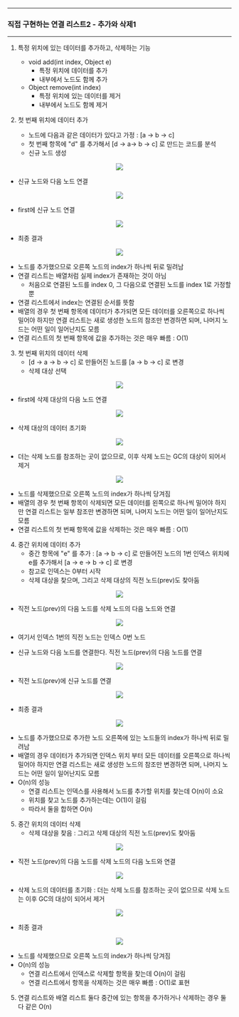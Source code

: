-----
### 직접 구현하는 연결 리스트2 - 추가와 삭제1
-----
1. 특정 위치에 있는 데이터를 추가하고, 삭제하는 기능
   - void add(int index, Object e)
     + 특정 위치에 데이터를 추가
     + 내부에서 노드도 함께 추가
   - Object remove(int index)
     + 특정 위치에 있는 데이터를 제거
     + 내부에서 노드도 함께 제거

2. 첫 번째 위치에 데이터 추가
   - 노드에 다음과 같은 데이터가 있다고 가정 : [a -> b -> c]
   - 첫 번째 항목에 "d" 를 추가해서 [d -> a-> b -> c] 로 만드는 코드를 분석
   - 신규 노드 생성
<div align="center">
<img src="https://github.com/user-attachments/assets/9f47380a-3728-44b7-bb11-ca6af2e9d7b1">
</div>

   - 신규 노드와 다음 노드 연결
<div align="center">
<img src="https://github.com/user-attachments/assets/d6a0d4d1-2e5e-46ac-ae58-3aa28f9bc397">
</div>

   - first에 신규 노드 연결
<div align="center">
<img src="https://github.com/user-attachments/assets/16a7d7ba-9c3f-4101-879d-d225161b3130">
</div>

   - 최종 결과
<div align="center">
<img src="https://github.com/user-attachments/assets/c9a1e93b-d510-4edb-b13f-42ad861ffeba">
</div>

   - 노드를 추가했으므로 오른쪽 노드의 index가 하나씩 뒤로 밀려남
   - 연결 리스트는 배열처럼 실제 index가 존재하는 것이 아님
     + 처음으로 연결된 노드를 index 0, 그 다음으로 연결된 노드를 index 1로 가정할 뿐
   - 연결 리스트에서 index는 연결된 순서를 뜻함
   - 배열의 경우 첫 번째 항목에 데이터가 추가되면 모든 데이터를 오른쪽으로 하나씩 밀어야 하지만 연결 리스트는 새로 생성한 노드의 참조만 변경하면 되며, 나머지 노드는 어떤 일이 일어난지도 모름
   - 연결 리스트의 첫 번째 항목에 값을 추가하는 것은 매우 빠름 : O(1)

3. 첫 번째 위치의 데이터 삭제
   - [d -> a -> b -> c] 로 만들어진 노드를 [a -> b -> c] 로 변경
   - 삭제 대상 선택
<div align="center">
<img src="https://github.com/user-attachments/assets/b7a76692-92ba-40b9-bc34-c26b3f19f889">
</div>

   - first에 삭제 대상의 다음 노드 연결
<div align="center">
<img src="https://github.com/user-attachments/assets/dc106e42-b5d8-4c9f-9bad-2340c5cc3945">
</div>

   - 삭제 대상의 데이터 초기화
<div align="center">
<img src="https://github.com/user-attachments/assets/f4c69359-38b7-481c-9915-a40d50039e6d">
</div>

   - 더는 삭제 노드를 참조하는 곳이 없으므로, 이후 삭제 노드는 GC의 대상이 되어서 제거
<div align="center">
<img src="https://github.com/user-attachments/assets/3f571952-6be2-4306-837a-63c92eb3b938">
</div>

   - 노드를 삭제했으므로 오른쪽 노드의 index가 하나씩 당겨짐
   - 배열의 경우 첫 번째 항목이 삭제되면 모든 데이터를 왼쪽으로 하나씩 밀어야 하지만 연결 리스트는 일부 참조만 변경하면 되며, 나머지 노드는 어떤 일이 일어난지도 모름
   - 연결 리스트의 첫 번째 항목에 값을 삭제하는 것은 매우 빠름 : O(1)

4. 중간 위치에 데이터 추가
   - 중간 항목에 "e" 를 추가 : [a -> b -> c] 로 만들어진 노드의 1번 인덱스 위치에 e를 추가해서 [a -> e -> b -> c] 로 변경
   - 참고로 인덱스는 0부터 시작
   - 삭제 대상을 찾으며, 그리고 삭제 대상의 직전 노드(prev)도 찾아둠
<div align="center">
<img src="https://github.com/user-attachments/assets/d5cb69a4-ed02-48e5-91e1-1207afca2dac">
</div>

   - 직전 노드(prev)의 다음 노드를 삭제 노드의 다음 노드와 연결
<div align="center">
<img src="https://github.com/user-attachments/assets/e4a17e78-6acd-4638-8f64-04132394ffb9">
</div>

   - 여기서 인덱스 1번의 직전 노드는 인덱스 0번 노드

   - 신규 노드와 다음 노드를 연결한다. 직전 노드(prev)의 다음 노드를 연결
<div align="center">
<img src="https://github.com/user-attachments/assets/26b894ea-ecd4-4966-9015-267494ecea3d">
</div>

   - 직전 노드(prev)에 신규 노드를 연결
<div align="center">
<img src="https://github.com/user-attachments/assets/26b894ea-ecd4-4966-9015-267494ecea3d">
</div>

   - 최종 결과
<div align="center">
<img src="https://github.com/user-attachments/assets/bae7be60-6bfa-4edc-bf71-fa235caec9be">
</div>

   - 노드를 추가했으므로 추가한 노드 오른쪽에 있는 노드들의 index가 하나씩 뒤로 밀려남
   - 배열의 경우 데이터가 추가되면 인덱스 위치 부터 모든 데이터를 오른쪽으로 하나씩 밀어야 하지만 연결 리스트는 새로 생성한 노드의 참조만 변경하면 되며, 나머지 노드는 어떤 일이 일어난지도 모름
   - O(n)의 성능
     + 연결 리스트는 인덱스를 사용해서 노드를 추가할 위치를 찾는데 O(n)이 소요
     + 위치를 찾고 노드를 추가하는데는 O(1)이 걸림
     + 따라서 둘을 합하면 O(n)

5. 중간 위치의 데이터 삭제
   - 삭제 대상을 찾음 : 그리고 삭제 대상의 직전 노드(prev)도 찾아둠
<div align="center">
<img src="https://github.com/user-attachments/assets/80501384-9868-4e06-a958-3aa1a6dc1c2e">
</div>

   - 직전 노드(prev)의 다음 노드를 삭제 노드의 다음 노드와 연결
<div align="center">
<img src="https://github.com/user-attachments/assets/218727bf-4cd9-4713-80ef-70efbed17bb8">
</div>

   - 삭제 노드의 데이터를 초기화 : 더는 삭제 노드를 참조하는 곳이 없으므로 삭제 노드는 이후 GC의 대상이 되어서 제거
<div align="center">
<img src="https://github.com/user-attachments/assets/51e8787e-a0b0-4314-a249-89777a446435">
</div>

  - 최종 결과
<div align="center">
<img src="https://github.com/user-attachments/assets/1c3cae13-93b1-4e72-aa09-8a12376a7487">
</div>

   - 노드를 삭제했으므로 오른쪽 노드의 index가 하나씩 당겨짐
   - O(n)의 성능
     + 연결 리스트에서 인덱스로 삭제할 항목을 찾는데 O(n)이 걸림
     + 연결 리스트에서 항목을 삭제하는 것은 매우 빠름 : O(1)로 표현

5. 연결 리스트와 배열 리스트 둘다 중간에 있는 항목을 추가하거나 삭제하는 경우 둘다 같은 O(n)


